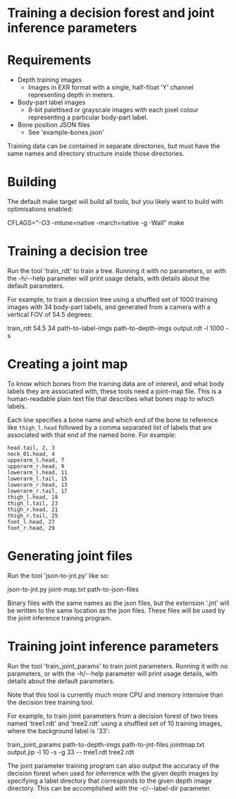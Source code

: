 Training a decision forest and joint inference parameters
=========================================================

Requirements
============

* Depth training images
  - Images in EXR format with a single, half-float 'Y' channel representing
    depth in meters.
* Body-part label images
  - 8-bit palettised or grayscale images with each pixel colour representing
    a particular body-part label.
* Bone position JSON files
  - See 'example-bones.json'

Training data can be contained in separate directories, but must have the same
names and directory structure inside those directories.

Building
========

The default make target will build all tools, but you likely want to build with
optimisations enabled:

CFLAGS="-O3 -mtune=native -march=native -g -Wall" make

Training a decision tree
========================

Run the tool 'train_rdt' to train a tree. Running it with no parameters, or
with the -h/--help parameter will print usage details, with details about the
default parameters.

For example, to train a decision tree using a shuffled set of 1000 training
images with 34 body-part labels, and generated from a camera with a vertical
FOV of 54.5 degrees:

train_rdt 54.5 34 path-to-label-imgs path-to-depth-imgs output.rdt -l 1000 -s

Creating a joint map
====================

To know which bones from the training data are of interest, and what body
labels they are associated with, these tools need a joint-map file.  This is a
human-readable plain text file that describes what bones map to which labels.

Each line specifies a bone name and which end of the bone to reference like
`thigh_l.head` followed by a comma separated list of labels that are associated
with that end of the named bone. For example:

    head.tail, 2, 3
    neck_01.head, 4
    upperarm_l.head, 7
    upperarm_r.head, 9
    lowerarm_l.head, 11
    lowerarm_l.tail, 15
    lowerarm_r.head, 13
    lowerarm_r.tail, 17
    thigh_l.head, 19
    thigh_l.tail, 23
    thigh_r.head, 21
    thigh_r.tail, 25
    foot_l.head, 27
    foot_r.head, 29

Generating joint files
======================

Run the tool 'json-to-jnt.py' like so:

json-to-jnt.py joint-map.txt path-to-json-files

Binary files with the same names as the json files, but the extension '.jnt'
will be written to the same location as the json files. These files will be
used by the joint inference training program.

Training joint inference parameters
===================================

Run the tool 'train_joint_params' to train joint parameters. Running it with no
parameters, or with the -h/--help parameter will print usage details, with
details about the default parameters.

Note that this tool is currently much more CPU and memory intensive than the
decision tree training tool.

For example, to train joint parameters from a decision forest of two trees
named 'tree1.rdt' and 'tree2.rdt' using a shuffled set of 10 training images,
where the background label is '33':

train_joint_params path-to-depth-imgs path-to-jnt-files jointmap.txt \
                   output.jip -l 10 -s -g 33 -- tree1.rdt tree2.rdt

The joint parameter training program can also output the accuracy of the
decision forest when used for inferrence with the given depth images by
specifying a label directory that corresponds to the given depth image
directory. This can be accomplished with the -c/--label-dir parameter.
